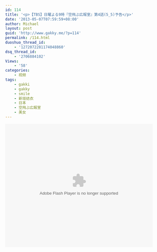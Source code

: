 ```yaml
---
id: 114
title: '<p>【TBS】日曜よる9時『空飛ぶ広報室』第4話(5_5)予告</p>'
date: '2013-05-07T07:59:59+08:00'
author: Michael
layout: post
guid: 'http://www.gakky.me/?p=114'
permalink: /114.html
duoshuo_thread_id:
    - '1272072281174048860'
dsq_thread_id:
    - '2706884102'
Views:
    - '58'
categories:
    - 视频
tags:
    - gakki
    - gakky
    - smile
    - 新垣结衣
    - 日本
    - 空飛ぶ広報室
    - 美女
---
```


<object height="394" width="473"><param name="allowscriptaccess" value="sameDomain"></param><param name="wmode" value="transparent"></param><param name="movie" value="http://www.tudou.com/v/167854035/v.swf"></param><param name="allowfullscreen" value="true"></param><embed allowfullscreen="true" allowscriptaccess="sameDomain" height="394" src="http://www.tudou.com/v/167854035/v.swf" type="application/x-shockwave-flash" width="473" wmode="transparent"></embed></object>